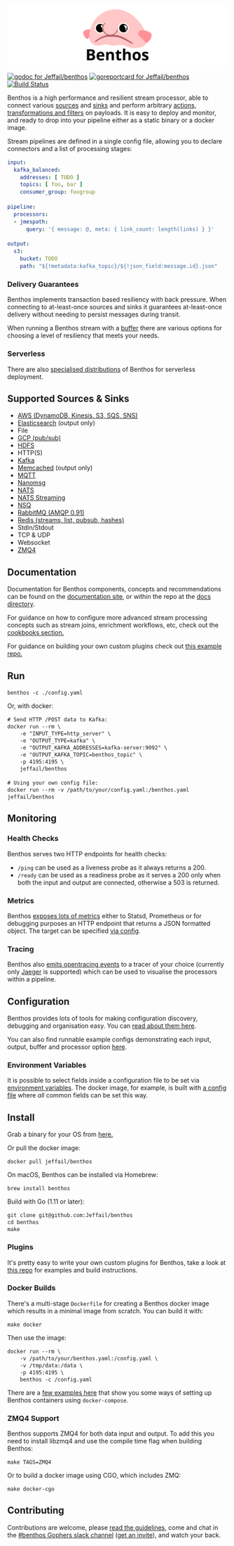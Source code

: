 ![Benthos](icon.png "Benthos")

[![godoc for Jeffail/benthos][godoc-badge]][godoc-url]
[![goreportcard for Jeffail/benthos][goreport-badge]][goreport-url]
[![Build Status][drone-badge]][drone-url]

Benthos is a high performance and resilient stream processor, able to connect
various [sources][inputs] and [sinks][outputs] and perform arbitrary
[actions, transformations and filters][processors] on payloads. It is easy to
deploy and monitor, and ready to drop into your pipeline either as a static
binary or a docker image.

Stream pipelines are defined in a single config file, allowing you to declare
connectors and a list of processing stages:

``` yaml
input:
  kafka_balanced:
    addresses: [ TODO ]
    topics: [ foo, bar ]
    consumer_group: foogroup

pipeline:
  processors:
  - jmespath:
      query: '{ message: @, meta: { link_count: length(links) } }'

output:
  s3:
    bucket: TODO
    path: "${!metadata:kafka_topic}/${!json_field:message.id}.json"
```

### Delivery Guarantees

Benthos implements transaction based resiliency with back pressure. When
connecting to at-least-once sources and sinks it guarantees at-least-once
delivery without needing to persist messages during transit.

When running a Benthos stream with a [buffer][buffers] there are various options
for choosing a level of resiliency that meets your needs.

### Serverless

There are also [specialised distributions][serverless] of Benthos for serverless
deployment.

## Supported Sources & Sinks

- [AWS (DynamoDB, Kinesis, S3, SQS, SNS)][aws]
- [Elasticsearch][elasticsearch] (output only)
- File
- [GCP (pub/sub)][gcp]
- [HDFS][hdfs]
- HTTP(S)
- [Kafka][kafka]
- [Memcached][memcached] (output only)
- [MQTT][mqtt]
- [Nanomsg][nanomsg]
- [NATS][nats]
- [NATS Streaming][natsstreaming]
- [NSQ][nsq]
- [RabbitMQ (AMQP 0.91)][rabbitmq]
- [Redis (streams, list, pubsub, hashes)][redis]
- Stdin/Stdout
- TCP & UDP
- Websocket
- [ZMQ4][zmq]

## Documentation

Documentation for Benthos components, concepts and recommendations can be found
on the [documentation site][general-docs], or within the repo at the
[docs directory][docs-dir].

For guidance on how to configure more advanced stream processing concepts such
as stream joins, enrichment workflows, etc, check out the
[cookbooks section.][cookbooks]

For guidance on building your own custom plugins check out
[this example repo.][plugin-repo]

## Run

``` shell
benthos -c ./config.yaml
```

Or, with docker:

``` shell
# Send HTTP /POST data to Kafka:
docker run --rm \
	-e "INPUT_TYPE=http_server" \
	-e "OUTPUT_TYPE=kafka" \
	-e "OUTPUT_KAFKA_ADDRESSES=kafka-server:9092" \
	-e "OUTPUT_KAFKA_TOPIC=benthos_topic" \
	-p 4195:4195 \
	jeffail/benthos

# Using your own config file:
docker run --rm -v /path/to/your/config.yaml:/benthos.yaml jeffail/benthos
```

## Monitoring

### Health Checks

Benthos serves two HTTP endpoints for health checks:
- `/ping` can be used as a liveness probe as it always returns a 200.
- `/ready` can be used as a readiness probe as it serves a 200 only when both
  the input and output are connected, otherwise a 503 is returned.

### Metrics

Benthos [exposes lots of metrics][metrics] either to Statsd, Prometheus or for
debugging purposes an HTTP endpoint that returns a JSON formatted object. The
target can be specified [via config][metrics-config].

### Tracing

Benthos also [emits opentracing events][tracers] to a tracer of your choice
(currently only [Jaeger][jaeger] is supported) which can be used to visualise
the processors within a pipeline.

## Configuration

Benthos provides lots of tools for making configuration discovery, debugging and
organisation easy. You can [read about them here][config-doc].

You can also find runnable example configs demonstrating each input, output,
buffer and processor option [here](config).

### Environment Variables

It is possible to select fields inside a configuration file to be set via
[environment variables][config-interp]. The docker image, for example, is built
with [a config file][env-config] where _all_ common fields can be set this way.

## Install

Grab a binary for your OS from [here.][releases]

Or pull the docker image:

``` shell
docker pull jeffail/benthos
```

On macOS, Benthos can be installed via Homebrew:

```shell
brew install benthos
```

Build with Go (1.11 or later):

``` shell
git clone git@github.com:Jeffail/benthos
cd benthos
make
```

### Plugins

It's pretty easy to write your own custom plugins for Benthos, take a look at
[this repo][plugin-repo] for examples and build instructions.


### Docker Builds

There's a multi-stage `Dockerfile` for creating a Benthos docker image which
results in a minimal image from scratch. You can build it with:

``` shell
make docker
```

Then use the image:

``` shell
docker run --rm \
	-v /path/to/your/benthos.yaml:/config.yaml \
	-v /tmp/data:/data \
	-p 4195:4195 \
	benthos -c /config.yaml
```

There are a [few examples here][compose-examples] that show you some ways of
setting up Benthos containers using `docker-compose`.

### ZMQ4 Support

Benthos supports ZMQ4 for both data input and output. To add this you need to
install libzmq4 and use the compile time flag when building Benthos:

``` shell
make TAGS=ZMQ4
```

Or to build a docker image using CGO, which includes ZMQ:

``` shell
make docker-cgo
```

## Contributing

Contributions are welcome, please [read the guidelines](CONTRIBUTING.md), come
and chat in the [#benthos Gophers slack channel][benthos-slack-chan]
([get an invite][gophers-slack-invite]), and watch your back.

[inputs]: https://docs.benthos.dev/inputs/
[buffers]: https://docs.benthos.dev/buffers/
[processors]: https://docs.benthos.dev/processors/
[outputs]: https://docs.benthos.dev/outputs/

[metrics]: https://docs.benthos.dev/metrics/
[tracers]: https://docs.benthos.dev/tracers/
[metrics-config]: config/metrics
[config-interp]: https://docs.benthos.dev/config_interpolation/
[compose-examples]: resources/docker/compose_examples
[streams-api]: https://docs.benthos.dev/api/streams/
[streams-mode]: https://docs.benthos.dev/streams/
[general-docs]: https://docs.benthos.dev
[examples-docs]: https://docs.benthos.dev/examples/
[env-config]: config/env/README.md
[config-doc]: https://docs.benthos.dev/configuration/
[serverless]: https://docs.benthos.dev/serverless/
[cookbooks]: https://docs.benthos.dev/cookbooks/
[docs-dir]: docs/README.md

[releases]: https://github.com/Jeffail/benthos/releases
[plugin-repo]: https://github.com/benthosdev/benthos-plugin-example

[godoc-badge]: https://godoc.org/github.com/Jeffail/benthos/lib/stream?status.svg
[godoc-url]: https://godoc.org/github.com/Jeffail/benthos/lib/stream
[goreport-badge]: https://goreportcard.com/badge/github.com/Jeffail/benthos
[goreport-url]: https://goreportcard.com/report/Jeffail/benthos
[drone-badge]: https://cloud.drone.io/api/badges/Jeffail/benthos/status.svg
[drone-url]: https://cloud.drone.io/Jeffail/benthos

[benthos-slack-chan]: https://app.slack.com/client/T029RQSE6/CLWCBK7FY
[gophers-slack-invite]: https://gophersinvite.herokuapp.com/

[aws]: https://aws.amazon.com/
[zmq]: http://zeromq.org/
[nanomsg]: http://nanomsg.org/
[rabbitmq]: https://www.rabbitmq.com/
[mqtt]: http://mqtt.org/
[nsq]: http://nsq.io/
[nats]: http://nats.io/
[natsstreaming]: https://nats.io/documentation/streaming/nats-streaming-intro/
[redis]: https://redis.io/
[kafka]: https://kafka.apache.org/
[elasticsearch]: https://www.elastic.co/
[hdfs]: https://hadoop.apache.org/
[gcp]: https://cloud.google.com/
[memcached]: https://memcached.org/
[jaeger]: https://www.jaegertracing.io/
